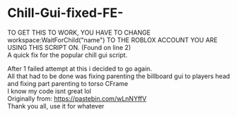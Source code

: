 # Chill-Gui-fixed-FE-
TO GET THIS TO WORK, YOU HAVE TO CHANGE workspace:WaitForChild("name") TO THE ROBLOX ACCOUNT YOU ARE USING THIS SCRIPT ON. (Found on line 2) <br>
A quick fix for the popular chill gui script.<br>

After 1 failed attempt at this i decided to go again.<br>
All that had to be done was fixing parenting the billboard gui to players head and fixing part parenting to torso CFrame<br>
I know my code isnt great lol<br>
Originally from: https://pastebin.com/wLnNYffV<br>
Thank you all, use it for whatever <br>
